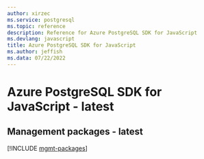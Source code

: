 ```yaml
---
author: xirzec
ms.service: postgresql
ms.topic: reference
description: Reference for Azure PostgreSQL SDK for JavaScript
ms.devlang: javascript
title: Azure PostgreSQL SDK for JavaScript
ms.author: jeffish
ms.data: 07/22/2022
---
```

# Azure PostgreSQL SDK for JavaScript - latest

## Management packages - latest
[!INCLUDE [mgmt-packages](postgresql-mgmt-index.md)]